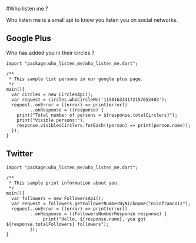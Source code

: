 #Who listen me ?

Who listen me is a small api to know you listen you on social networks.


## Google Plus

Who has added you in their circles ?

```
import "package:who_listen_me/who_listen_me.dart";

/**
 * This sample list persons in our google plus page.
 */ 
main(){
  var circles = new CirclesApi();
  var request = circles.whoCircleMe('115816334172157652403');
  request..onError = ((error) => print(error))
         ..onResponse = ((response) {
    print("Total number of persons = ${response.totalCirclers}");
    print("Visible persons:");
    response.visiblesCirclers.forEach((person) => print(person.name));
  });
}
```


## Twitter

```
import "package:who_listen_me/who_listen_me.dart";

/**
 * This sample print information about you.
 */ 
main(){
  var followers = new FollowersApi();
  var request = followers.getFollowerNumberByNickname("nicofrancois");
  request..onError = ((error) => print(error))
         ..onResponse = ((FollowersNumberResponse response) {
              print("Hello, ${response.name}, you got ${response.totalFollowers} followers");      
         });
}
```
